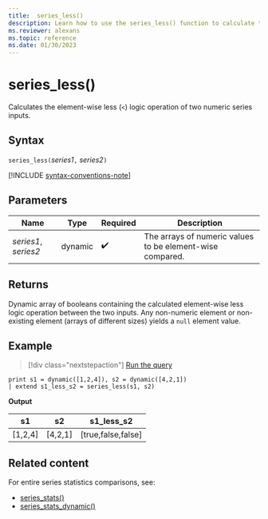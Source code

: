```yaml
---
title:  series_less()
description: Learn how to use the series_less() function to calculate the element-wise less (`<`) logic operation of two numeric series inputs.
ms.reviewer: alexans
ms.topic: reference
ms.date: 01/30/2023
---
```

# series_less()

Calculates the element-wise less (`<`) logic operation of two numeric series inputs.

## Syntax

`series_less(`*series1*`,` *series2*`)`

[!INCLUDE [syntax-conventions-note](../../includes/syntax-conventions-note.md)]

## Parameters

| Name | Type | Required | Description |
|--|--|--|--|
| *series1*, *series2* | dynamic |  :heavy_check_mark: | The arrays of numeric values to be element-wise compared.|

## Returns

Dynamic array of booleans containing the calculated element-wise less logic operation between the two inputs. Any non-numeric element or non-existing element (arrays of different sizes) yields a `null` element value.

## Example

> [!div class="nextstepaction"]
> <a href="https://dataexplorer.azure.com/clusters/help/databases/Samples?query=H4sIAAAAAAAAAysoyswrUSg2VLBVSKnMS8zNTNaINtQx0jGJ1dRRKDZCFjYBChvGanLVKKRWlKTmpQB1xeekFhfHg5UVpxZlphaDBTSKDUF6NQGAeKRCXAAAAA==" target="_blank">Run the query</a>

```kusto
print s1 = dynamic([1,2,4]), s2 = dynamic([4,2,1])
| extend s1_less_s2 = series_less(s1, s2)
```

**Output**

|s1|s2|s1_less_s2|
|---|---|---|
|[1,2,4]|[4,2,1]|[true,false,false]|

## Related content

For entire series statistics comparisons, see:

* [series_stats()](series-stats-function.md)
* [series_stats_dynamic()](series-stats-dynamic-function.md)
